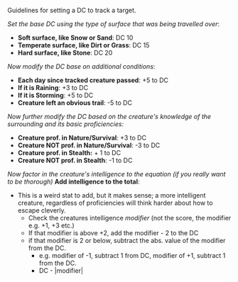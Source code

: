 Guidelines for setting a DC to track a target. 

*Set the base DC using the type of surface that was being travelled over*:
-  **Soft surface, like Snow or Sand**: DC 10
-  **Temperate surface, like Dirt or Grass**: DC 15
-  **Hard surface, like Stone**: DC 20

*Now modify the DC base on additional conditions*:
-  **Each day since tracked creature passed**: +5 to DC
-  **If it is Raining**: +3 to DC
-  **If it is Storming**: +5 to DC 
-  **Creature left an obvious trail**: -5 to DC

*Now further modify the DC based on the creature's knowledge of the surrounding and its basic  proficiencies:*
-   **Creature prof. in Nature/Survival**: +3 to DC
-  **Creature NOT prof. in Nature/Survival**: -3 to DC
-  **Creature prof. in Stealth:** + 1 to DC
-  **Creature NOT prof. in Stealth**: -1 to DC

*Now factor in the creature's intelligence to the equation (if you really want to be thorough)*
**Add intelligence to the total**:
-  This is a weird stat to add, but it makes sense; a more intelligent creature, regardless of proficiencies will think harder about how to escape cleverly.
	-  Check the creatures intelligence *modifier* (not the score, the modifier e.g. +1, +3 etc.)
	-  If that modifier is above +2, add the modifier - 2 to the DC
	-  if that modifier is 2 or below, subtract the abs. value of the modifier from the DC. 
		-  e.g. modifier of -1, subtract 1 from DC, modifier of +1, subtract 1 from the DC.
		-  DC - |modifier|